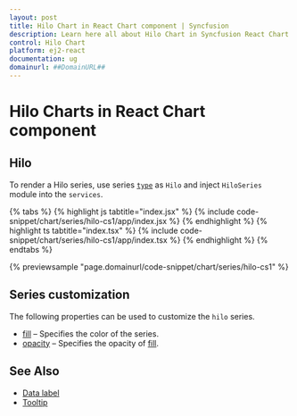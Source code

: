 ```yaml
---
layout: post
title: Hilo Chart in React Chart component | Syncfusion
description: Learn here all about Hilo Chart in Syncfusion React Chart component of Syncfusion Essential JS 2 and more.
control: Hilo Chart 
platform: ej2-react
documentation: ug
domainurl: ##DomainURL##
---
```


# Hilo Charts in React Chart component

## Hilo

To render a Hilo series, use series [`type`](https://ej2.syncfusion.com/react/documentation/api/chart/series/#type) as `Hilo` and inject `HiloSeries` module into the `services`.

{% tabs %}
{% highlight js tabtitle="index.jsx" %}
{% include code-snippet/chart/series/hilo-cs1/app/index.jsx %}
{% endhighlight %}
{% highlight ts tabtitle="index.tsx" %}
{% include code-snippet/chart/series/hilo-cs1/app/index.tsx %}
{% endhighlight %}
{% endtabs %}

 {% previewsample "page.domainurl/code-snippet/chart/series/hilo-cs1" %}

## Series customization

The following properties can be used to customize the `hilo` series.

* [fill](https://ej2.syncfusion.com/react/documentation/api/chart/seriesModel/#fill-string) – Specifies the color of the series.
* [opacity](https://ej2.syncfusion.com/react/documentation/api/chart/seriesModel/#opacity) – Specifies the opacity of [fill](https://ej2.syncfusion.com/react/documentation/api/chart/seriesModel/#fill-string).

## See Also

* [Data label](./data-labels/)
* [Tooltip](./tool-tip/)